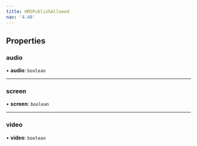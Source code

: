 ```yaml
---
title: HMSPublishAllowed
nav: '4.48'
---
```


## Properties

### audio

• **audio**: `boolean`

---

### screen

• **screen**: `boolean`

---

### video

• **video**: `boolean`
